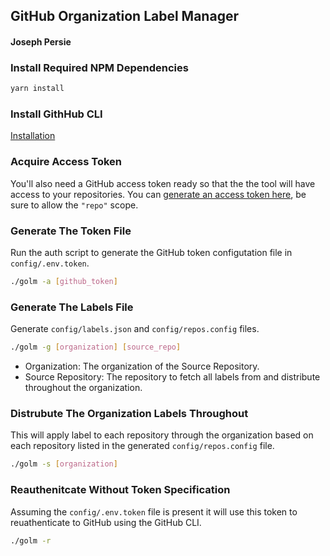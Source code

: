 ## GitHub Organization Label Manager
#### Joseph Persie

### Install Required NPM Dependencies
```bash
yarn install
```

### Install GithHub CLI
[Installation](https://github.com/cli/cli#installation)

### Acquire Access Token
You'll also need a GitHub access token ready so that the the tool will have access to your repositories.
You can [generate an access token here](https://github.com/settings/tokens), be sure to allow the `"repo"` scope.

### Generate The Token File
Run the auth script to generate the GitHub token configutation file in `config/.env.token`.
```bash
./golm -a [github_token]
```

### Generate The Labels File
Generate `config/labels.json` and `config/repos.config` files.
```bash
./golm -g [organization] [source_repo]
```

- Organization: The organization of the Source Repository.
- Source Repository: The repository to fetch all labels from and distribute throughout the organization.

### Distrubute The Organization Labels Throughout
This will apply label to each repository through the organization based on each repository listed in the generated `config/repos.config` file.
```bash
./golm -s [organization]
```

### Reauthenitcate Without Token Specification
Assuming the `config/.env.token` file is present it will use this token to reuathenticate to GitHub using the GitHub CLI.
```bash
./golm -r
```
